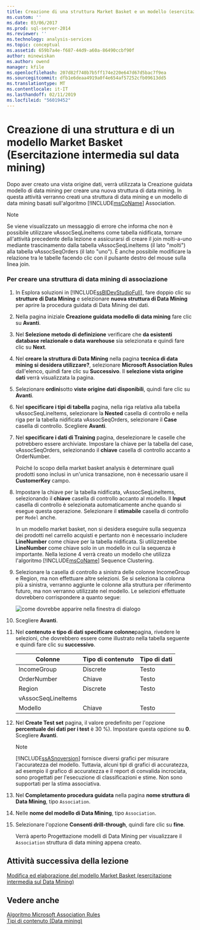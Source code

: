 ```yaml
---
title: Creazione di una struttura Market Basket e un modello (esercitazione intermedia di Data Mining) | Microsoft Docs
ms.custom: ''
ms.date: 03/06/2017
ms.prod: sql-server-2014
ms.reviewer: ''
ms.technology: analysis-services
ms.topic: conceptual
ms.assetid: 659b7a4e-f687-44d9-a60a-86490ccbf90f
author: minewiskan
ms.author: owend
manager: kfile
ms.openlocfilehash: 207d82f740b7b5ff174e220e647d67d5bac7f9ea
ms.sourcegitcommit: dfb1e6deaa4919a0f4e654af57252cfb09613dd5
ms.translationtype: MT
ms.contentlocale: it-IT
ms.lasthandoff: 02/11/2019
ms.locfileid: "56019452"
---
```

# <a name="creating-a-market-basket-structure-and-model-intermediate-data-mining-tutorial"></a>Creazione di una struttura e di un modello Market Basket (Esercitazione intermedia sul data mining)
  Dopo aver creato una vista origine dati, verrà utilizzata la Creazione guidata modello di data mining per creare una nuova struttura di data mining. In questa attività verranno creati una struttura di data mining e un modello di data mining basati sull'algoritmo [!INCLUDE[msCoName](../includes/msconame-md.md)] Association.  
  
> [!NOTE]  
>  Se viene visualizzato un messaggio di errore che informa che non è possibile utilizzare vAssocSeqLineItems come tabella nidificata, tornare all'attività precedente della lezione e assicurarsi di creare il join molti-a-uno mediante trascinamento dalla tabella vAssocSeqLineItems (il lato "molti") alla tabella vAssocSeqOrders (il lato "uno"). È anche possibile modificare la relazione tra le tabelle facendo clic con il pulsante destro del mouse sulla linea join.  
  
### <a name="to-create-an-association-mining-structure"></a>Per creare una struttura di data mining di associazione  
  
1.  In Esplora soluzioni in [!INCLUDE[ssBIDevStudioFull](../includes/ssbidevstudiofull-md.md)], fare doppio clic su **strutture di Data Mining** e selezionare **nuova struttura di Data Mining** per aprire la procedura guidata di Data Mining dei dati.  
  
2.  Nella pagina iniziale **Creazione guidata modello di data mining** fare clic su **Avanti**.  
  
3.  Nel **Selezione metodo di definizione** verificare che **da esistenti database relazionale o data warehouse** sia selezionata e quindi fare clic su **Next**.  
  
4.  Nel **creare la struttura di Data Mining** nella pagina **tecnica di data mining si desidera utilizzare?**, selezionare **Microsoft Association Rules** dall'elenco, quindi fare clic su **Successivo**. Il **selezione vista origine dati** verrà visualizzata la pagina.  
  
5.  Selezionare **ordini**sotto **viste origine dati disponibili**, quindi fare clic su **Avanti**.  
  
6.  Nel **specificare i tipi di tabella** pagina, nella riga relativa alla tabella vAssocSeqLineItems, selezionare la **Nested** casella di controllo e nella riga per la tabella nidificata vAssocSeqOrders, selezionare il **Case** casella di controllo. Scegliere **Avanti**.  
  
7.  Nel **specificare i dati di Training** pagina, deselezionare le caselle che potrebbero essere archiviate. Impostare la chiave per la tabella del case, vAssocSeqOrders, selezionando il **chiave** casella di controllo accanto a OrderNumber.  
  
     Poiché lo scopo della market basket analysis è determinare quali prodotti sono inclusi in un'unica transazione, non è necessario usare il **CustomerKey** campo.  
  
8.  Impostare la chiave per la tabella nidificata, vAssocSeqLineItems, selezionando il **chiave** casella di controllo accanto al modello. Il **Input** casella di controllo è selezionata automaticamente anche quando si esegue questa operazione. Selezionare il **stimabile** casella di controllo per `Model` anche.  
  
     In un modello market basket, non si desidera eseguire sulla sequenza dei prodotti nel carrello acquisti e pertanto non è necessario includere **LineNumber** come chiave per la tabella nidificata. Si utilizzerebbe **LineNumber** come chiave solo in un modello in cui la sequenza è importante. Nella lezione 4 verrà creato un modello che utilizza l'algoritmo [!INCLUDE[msCoName](../includes/msconame-md.md)] Sequence Clustering.  
  
9. Selezionare la casella di controllo a sinistra delle colonne IncomeGroup e Region, ma non effettuare altre selezioni. Se si seleziona la colonna più a sinistra, verranno aggiunte le colonne alla struttura per riferimento futuro, ma non verranno utilizzate nel modello. Le selezioni effettuate dovrebbero corrispondere a quanto segue:  
  
     ![come dovrebbe apparire nella finestra di dialogo](../../2014/tutorials/media/tutorial-configassocmodel.gif "come dovrebbe apparire nella finestra di dialogo")  
  
10. Scegliere **Avanti**.  
  
11. Nel **contenuto e tipo di dati specificare colonne**pagina, rivedere le selezioni, che dovrebbero essere come illustrato nella tabella seguente e quindi fare clic su **successivo**.  
  
    |Colonne|Tipo di contenuto|Tipo di dati|  
    |-------------|------------------|---------------|  
    |IncomeGroup|Discrete|Testo|  
    |OrderNumber|Chiave|Testo|  
    |Region|Discrete|Testo|  
    |vAssocSeqLineItems|||  
    |Modello|Chiave|Testo|  
  
12. Nel **Create Test set** pagina, il valore predefinito per l'opzione **percentuale dei dati per i test** è 30 %). Impostare questa opzione su **0**. Scegliere **Avanti**.  
  
    > [!NOTE]  
    >  [!INCLUDE[ssASnoversion](../includes/ssasnoversion-md.md)] fornisce diversi grafici per misurare l'accuratezza del modello. Tuttavia, alcuni tipi di grafici di accuratezza, ad esempio il grafico di accuratezza e il report di convalida incrociata, sono progettati per l'esecuzione di classificazioni e stime. Non sono supportati per la stima associativa.  
  
13. Nel **Completamento procedura guidata** nella pagina **nome struttura di Data Mining**, tipo `Association`.  
  
14. Nelle **nome del modello di Data Mining**, tipo `Association`.  
  
15. Selezionare l'opzione **Consenti drill-through**, quindi fare clic su **fine**.  
  
     Verrà aperto Progettazione modelli di Data Mining per visualizzare il `Association` struttura di data mining appena creato.  
  
## <a name="next-task-in-lesson"></a>Attività successiva della lezione  
 [Modifica ed elaborazione del modello Market Basket &#40;esercitazione intermedia sul Data Mining&#41;](../../2014/tutorials/modify-process-market-basket-model-intermediate-data-mining-tutorial.md)  
  
## <a name="see-also"></a>Vedere anche  
 [Algoritmo Microsoft Association Rules](../../2014/analysis-services/data-mining/microsoft-association-algorithm.md)   
 [Tipi di contenuto &#40;Data mining&#41;](../../2014/analysis-services/data-mining/content-types-data-mining.md)  
  
  
